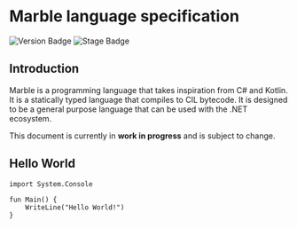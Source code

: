 # Marble language specification

![Version Badge](https://img.shields.io/badge/version-0.1.0--wip.2-orange)
![Stage Badge](https://img.shields.io/badge/stage-WIP-orange)

## Introduction

Marble is a programming language that takes inspiration from C# and Kotlin.
It is a statically typed language that compiles to CIL bytecode. It is designed
to be a general purpose language that can be used with the .NET ecosystem.

This document is currently in **work in progress** and is subject to change.

## Hello World

```marble
import System.Console

fun Main() {
    WriteLine("Hello World!")
}
```
